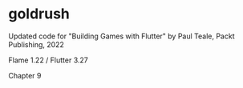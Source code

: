 # goldrush

Updated code for "Building Games with Flutter" by Paul Teale, Packt Publishing, 2022

Flame 1.22 / Flutter 3.27

Chapter 9

